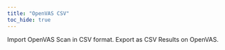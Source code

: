 ```yaml
---
title: "OpenVAS CSV"
toc_hide: true
---
```

Import OpenVAS Scan in CSV format. Export as CSV Results on OpenVAS.
